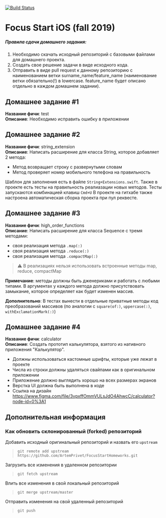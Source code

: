 [![Build Status](https://travis-ci.com/MisnikovRoman/FocusStartHomeworks.svg?branch=test%2FsetupCI)](https://travis-ci.com/MisnikovRoman/FocusStartHomeworks)
# Focus Start iOS (fall 2019)

##### Правила сдачи домашнего задания:

1. Необходимо скачать исходный репозиторий с базовыми файлами для домашнего проекта.
2. Создать свое решение задачи в виде исходного кода.
3. Отправить в виде pull request к данному репозиторию с наименованием ветки surname_name/feature_name (наименование ветки обязательно(!) в lowercase. feature_name будет описано отдельно в каждом домашнем задании).

## Домашнее задание #1

**Название фичи**: test  
**Описание**: Необходимо исправить ошибку в приложении

## Домашнее задание #2

**Название фичи**: string_extension  
**Описание**: Написать расширение для класса String, которое добавляет 2 метода:
* Метод возвращает строку с развернутыми словам
* Метод проверяет номер мобильного телефона на правильность

Шаблон для заполнения есть в файле `String+Extensions.swift`.
Также в проекте есть тесты на правильность реалиазации новых методов. Тесты запускаются комбинацией клавиш `Cmd+U`
В проекте на гитхабе также настроена автоматическая сборка проекта при пул реквесте.

## Домашнее задание #3

**Название фичи**: high_order_funсtions  
**Описание**: Написать расширение для класса Sequence с тремя методами:  
* своя реализация метода `.map(:)`
* своя реализация метода `.reduce(:)`
* своя реализация метода `.compactMap(:)`  
> ⚠️ В реализациях нельзя использовать встроенные методы map, reduce, compactMap  

**Примечание**: методы должны быть дженериками и работать с любыми типами. В аргументах у каждого метода должно присутствовать замыкание, которое определяет как будет изменен массив.   

**Дополнительно**: В тестах вынести в отдельные приватные методы код преобразований массивов (по аналогии с `square(of:)`, `uppercase(:)`, `withExclamationMark(:)`)
  
## Домашнее задание #4

**Название фичи**: calculator  
**Описание**: Создать прототип калькулятора, взятого из нативного приложения "Калькулятор".
* Должны использоваться кастомные шрифты, которые уже лежат в проекте
* Числа из строки должны удаляться свайпами как в оригинальном приложении 
* Приложение должно выглядить хорошо на всех размерах экранов
* Верстка UI должна быть выполнена в коде
* Ссылка на дизайн https://www.figma.com/file/3vpxffOmmVULsJdO4AhwcC/calculator?node-id=0%3A1


## Дополнительная информация
### Как обновить склонированный (forked) репозиторий

Добавить исходный оригинальный репозиторий и назвать его `upstream`
> `git remote add upstream https://github.com/ArtemPrivet/FocusStartHomeworks.git`

Загрузить все изменения в удаленном репозитории
> `git fetch upstream`

Влить все изменения в свой локальный репозиторий
> `git merge upstream/master`

Отправить изменения на свой удаленный репозиторий
> `git push`
